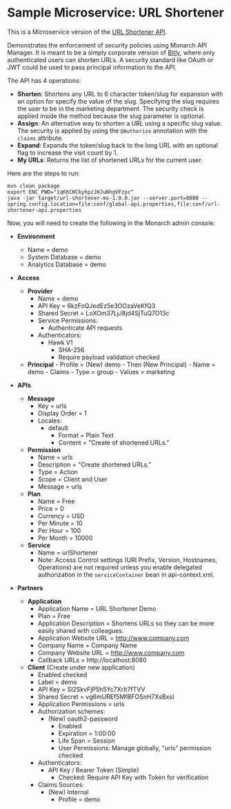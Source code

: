 Sample Microservice: URL Shortener
=========================

This is a Microservice version of the [URL Shortener API](https://github.com/monarchapis/url-shortener-api "URL Shortener API on GitHub").

Demonstrates the enforcement of security policies using Monarch API Manager.  It is meant to be a simply corporate version of [Bitly](https://bitly.com "Bitly homepage"), where only authenticated users can shorten URLs.  A security standard like OAuth or JWT could be used to pass principal information to the API.

The API has 4 operations:

- **Shorten**: Shortens any URL to 6 character token/slug for expansion with an option for specify the value of the slug.  Specifying the slug requires the user to be in the marketing department.  The security check is applied inside the method because the slug parameter is optional.
- **Assign**: An alternative way to shorten a URL using a specific slug value.  The security is applied by using the `@Authorize` annotation with the `claims` attribute.
- **Expand**: Expands the token/slug back to the long URL with an optional flag to increase the visit count by 1.
- **My URLs**: Returns the list of shortened URLs for the current user.

Here are the steps to run:

```
mvn clean package
export ENC_PWD="1qK6CHCkyhpzJHJuNhgVFzpc"
java -jar target/url-shortener-ms-1.0.0.jar --server.port=8080 --spring.config.location=file:conf/global-api.properties,file:conf/url-shortener-api.properties
```

Now, you will need to create the following in the Monarch admin console:

- **Environment**
	- Name = demo
	- System Database = demo
	- Analytics Database = demo
  
- **Access**
	- **Provider**
		- Name = demo
		- API Key = 6kzFoQJedEz5e3OOzaVeKfQ3
		- Shared Secret = LoXOm37LjJ8jd4SjTuQ7O13c
		- Service Permissions:
			- Authenticate API requests
		- Authenticators:
			- Hawk V1
				- SHA-256
				- Require payload validation checked
  - **Principal**
		- Profile = (New) demo
		- Then (New Principal)
			- Name = demo
			- Claims
				- Type = group
				- Values = marketing
- **APIs**
	- **Message**
		- Key = urls
		- Display Order = 1
		- Locales:
			- default
				- Format = Plain Text
				- Content = "Create of shortened URLs."
	- **Permission**
		- Name = urls
		- Description = "Create shortened URLs."
		- Type = Action
		- Scope = Client and User
		- Message = urls
	- **Plan**
		- Name = Free
		- Price = 0
		- Currency = USD
		- Per Minute = 10
		- Per Hour = 100
		- Per Month = 10000
	- **Service**
    	- Name = urlShortener
    	- Note: Access Control settings (URI Prefix, Version, Hostnames, Operations) are not required unless you enable delegated authorization in the `serviceContainer` bean in api-context.xml.

- **Partners**
	- **Application**
		- Application Name = URL Shortener Demo
		- Plan = Free
		- Application Description = Shortens URLs so they can be more easily shared with colleagues.
		- Application Website URL = http://www.company.com
		- Company Name = Company Name
		- Company Website URL = http://www.company.com
		- Callback URLs = http://localhost:8080
	- **Client** (Create under new application)
		- Enabled checked
		- Label = demo
		- API Key = Sl2SkvFjP5h5Yc7XrIt7fTVV
		- Shared Secret = vg6mUREf5MfBFOSnH7XsBxsI
		- Application Permissions = urls
		- Authorization schemes:
			- (New) oauth2-password
				- Enabled
				- Expiration = 1:00:00
				- Life Span = Session
				- User Permissions: Manage globally, "urls" permission checked
		- Authenticators:
			- API Key / Bearer Token (Simple)
				- Checked: Require API Key with Token for verification
		- Claims Sources:
			- (New) Internal
				- Profile = demo